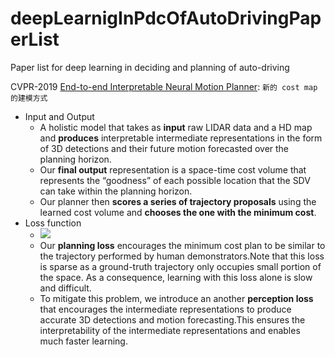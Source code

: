 # deepLearnigInPdcOfAutoDrivingPaperList
Paper list for deep learning in deciding and planning of auto-driving

CVPR-2019
[End-to-end Interpretable Neural Motion Planner](http://www.cs.toronto.edu/~wenjie/papers/cvpr19/nmp.pdf):
`新的 cost map 的建模方式`
 - Input and Output
   - A holistic model that takes as **input** raw LIDAR data and a HD map and **produces** interpretable intermediate representations in the form of 3D detections and their future motion forecasted over the planning horizon. 
   - Our **final output** representation is a space-time cost volume that represents the “goodness” of each possible location that the SDV can take within the planning horizon. 
   - Our planner then **scores a series of trajectory proposals** using the learned cost volume and **chooses the one with the minimum cost**.
- Loss function
  - <img src="https://render.githubusercontent.com/render/math?math=L=L_{perception}%2B\beta*L_{planning}">
  - Our **planning loss** encourages the minimum cost plan to be similar to the trajectory performed by human demonstrators.Note that this loss is sparse as a ground-truth trajectory only occupies small portion of the space. As a consequence, learning with this loss alone is slow and difficult.
  - To mitigate this problem, we introduce an another **perception loss** that encourages the intermediate representations
to produce accurate 3D detections and motion forecasting.This ensures the interpretability of the intermediate representations and enables much faster learning.
